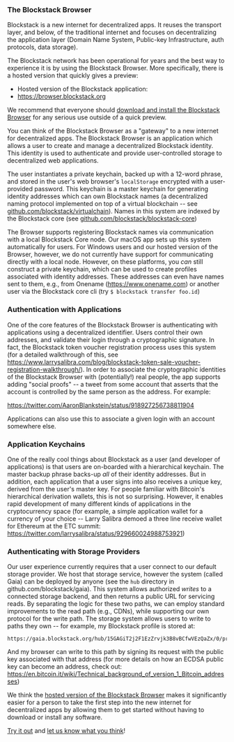 ### The Blockstack Browser

Blockstack is a new internet for decentralized apps. It reuses the transport layer, and below, of the traditional internet and focuses on decentralizing the application layer (Domain Name System, Public-key Infrastructure, auth protocols, data storage).

The Blockstack network has been operational for years and the best way to experience it is by using the Blockstack Browser. More specifically, there is a hosted version that quickly gives a preview:

* Hosted version of the Blockstack application:
* https://browser.blockstack.org

We recommend that everyone should [download and install the Blockstack Browser](https://blockstack.org/install) for any serious use outside of a quick preview.

You can think of the Blockstack Browser as a "gateway" to a new internet for decentralized apps. The Blockstack Browser is an application which allows a user to create and manage a decentralized Blockstack identity. This identity is used to authenticate and provide
user-controlled storage to decentralized web applications.

The user instantiates a private keychain, backed up with a 12-word phrase, and stored in the user's web
browser's `localStorage` encrypted with a user-provided password. This keychain is a master keychain for
generating identity addresses which can own Blockstack names (a decentralized naming protocol implemented
on top of a virtual blockchain -- see [github.com/blockstack/virtualchain](https://github.com/blockstack/virtualchain)). Names in this system are indexed
by the Blockstack core (see [github.com/blockstack/blockstack-core](https://github.com/blockstack/blockstack-core))

The Browser supports registering Blockstack names via communication with a local Blockstack Core node. Our
macOS app sets up this system automatically for users. For Windows users and our hosted version of the Browser,
however, we do not currently have support for communicating directly with a local node. However, on these
platforms, you _can_ still construct a private keychain, which can be used to create profiles associated with
identity addresses. These addresses can even have names sent to them, e.g., from Onename (https://www.onename.com)
or another user via the Blockstack core cli (try `$ blockstack transfer foo.id`)

### Authentication with Applications

One of the core features of the Blockstack Browser is authenticating with applications using a decentralized
identifier. Users control their own addresses, and validate their login through a cryptographic signature.
In fact, the Blockstack token voucher registration process uses this system (for a detailed walkthrough
of this, see https://www.larrysalibra.com/blog/blockstack-token-sale-voucher-registration-walkthrough/).
In order to associate the cryptographic identities of the Blockstack Browser with (potentially!) real
people, the app supports adding "social proofs" -- a tweet from some account that asserts that the account
is controlled by the same person as the address. For example:

https://twitter.com/AaronBlankstein/status/918927256738811904

Applications can also use this to associate a given login with an account somewhere else.

### Application Keychains

One of the really cool things about Blockstack as a user (and developer of applications) is that
users are on-boarded with a hierarchical keychain. The master backup phrase backs-up _all_ of their
identity addresses. But in addition, each application that a user signs into also receives a unique
key, derived from the user's master key. For people familiar with Bitcoin's hierarchical derivation
wallets, this is not so surprising. However, it enables rapid development of many different kinds
of applications in the cryptocurrency space (for example, a simple application wallet for a currency
of your choice -- Larry Salibra demoed a three line receive wallet for Ethereum at the ETC summit:
https://twitter.com/larrysalibra/status/929660024988753921)

### Authenticating with Storage Providers

Our user experience currently requires that a user connect to our default storage provider. We host
that storage service, however the system (called Gaia) can be deployed by anyone (see the `hub` directory in
github.com/blockstack/gaia). This system allows authorized _writes_ to a connected storage backend, and then
returns a public URL for servicing reads. By separating the logic for these two paths, we can employ standard
improvements to the read path (e.g., CDNs), while supporting our own protocol for the write path. The storage
system allows users to write to paths they own -- for example, my Blockstack profile is stored at:

```
https://gaia.blockstack.org/hub/15GAGiT2j2F1EzZrvjk3B8vBCfwVEzQaZx/0/profile.json
```

And my browser can write to this path by signing its request with the public key associated with that
address (for more details on how an ECDSA public key can become an address, check out: https://en.bitcoin.it/wiki/Technical_background_of_version_1_Bitcoin_addresses)

We think the [hosted version of the Blockstack Browser](https://browser.blockstack.org) makes it significantly easier for a person to take the first step into the new internet for decentralized apps by allowing them to get started without having to download or install any software.

[Try it out](https://browser.blockstack.org) and [let us know what you think](https://twitter.com/blockstack)!
